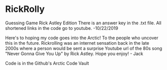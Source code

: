 # RickRolly
Guessing Game Rick Astley Edition
There is an answer key in the .txt file. All shortened links in the code go to youtube. -10/22/2019

Here's to hoping my code goes into the Arctic! To the people who uncover this in the future. Rickrolling was an internet sensation back in the late 2000s where a person would be sent a surprise Youtube url of the 80s song "Never Gonna Give You Up" by Rick Astley. Hope you enjoy! - Jack


Code is in the Github's Arctic Code Vault
